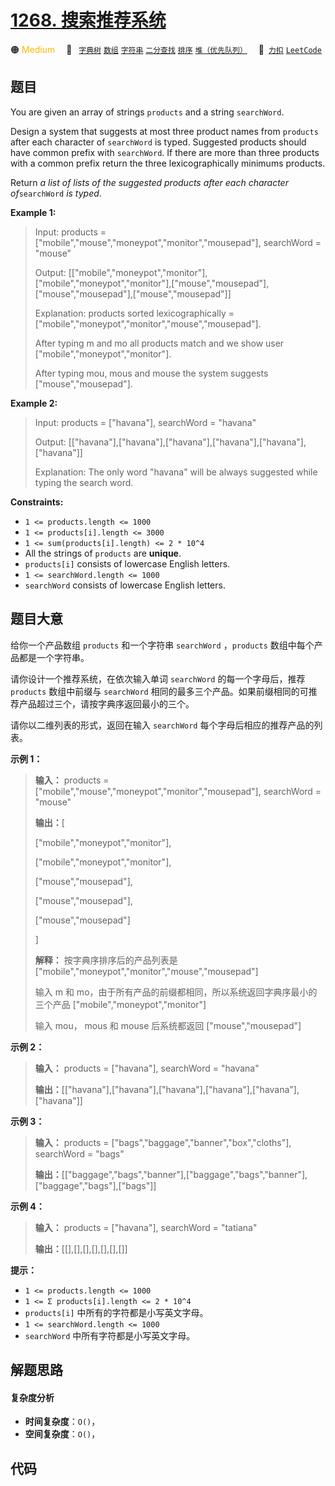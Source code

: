 # [1268. 搜索推荐系统](https://2xiao.github.io/leetcode-js/problem/1268.html)

🟠 <font color=#ffb800>Medium</font>&emsp; 🔖&ensp; [`字典树`](/tag/trie.md) [`数组`](/tag/array.md) [`字符串`](/tag/string.md) [`二分查找`](/tag/binary-search.md) [`排序`](/tag/sorting.md) [`堆（优先队列）`](/tag/heap-priority-queue.md)&emsp; 🔗&ensp;[`力扣`](https://leetcode.cn/problems/search-suggestions-system) [`LeetCode`](https://leetcode.com/problems/search-suggestions-system)

## 题目

You are given an array of strings `products` and a string `searchWord`.

Design a system that suggests at most three product names from `products`
after each character of `searchWord` is typed. Suggested products should have
common prefix with `searchWord`. If there are more than three products with a
common prefix return the three lexicographically minimums products.

Return _a list of lists of the suggested products after each character
of_`searchWord` _is typed_.



**Example 1:**

> Input: products = ["mobile","mouse","moneypot","monitor","mousepad"], searchWord = "mouse"
> 
> Output: [["mobile","moneypot","monitor"],["mobile","moneypot","monitor"],["mouse","mousepad"],["mouse","mousepad"],["mouse","mousepad"]]
> 
> Explanation: products sorted lexicographically = ["mobile","moneypot","monitor","mouse","mousepad"].
> 
> After typing m and mo all products match and we show user ["mobile","moneypot","monitor"].
> 
> After typing mou, mous and mouse the system suggests ["mouse","mousepad"].

**Example 2:**

> Input: products = ["havana"], searchWord = "havana"
> 
> Output: [["havana"],["havana"],["havana"],["havana"],["havana"],["havana"]]
> 
> Explanation: The only word "havana" will be always suggested while typing the search word.

**Constraints:**

  * `1 <= products.length <= 1000`
  * `1 <= products[i].length <= 3000`
  * `1 <= sum(products[i].length) <= 2 * 10^4`
  * All the strings of `products` are **unique**.
  * `products[i]` consists of lowercase English letters.
  * `1 <= searchWord.length <= 1000`
  * `searchWord` consists of lowercase English letters.


## 题目大意

给你一个产品数组 `products` 和一个字符串 `searchWord` ，`products`  数组中每个产品都是一个字符串。

请你设计一个推荐系统，在依次输入单词 `searchWord` 的每一个字母后，推荐 `products` 数组中前缀与 `searchWord`
相同的最多三个产品。如果前缀相同的可推荐产品超过三个，请按字典序返回最小的三个。

请你以二维列表的形式，返回在输入 `searchWord` 每个字母后相应的推荐产品的列表。



**示例 1：**

> 
> 
> 
> 
> 
> **输入：** products = ["mobile","mouse","moneypot","monitor","mousepad"], searchWord = "mouse"
> 
> **输出：**[
> 
> ["mobile","moneypot","monitor"],
> 
> ["mobile","moneypot","monitor"],
> 
> ["mouse","mousepad"],
> 
> ["mouse","mousepad"],
> 
> ["mouse","mousepad"]
> 
> ]
> 
> **解释：** 按字典序排序后的产品列表是 ["mobile","moneypot","monitor","mouse","mousepad"]
> 
> 输入 m 和 mo，由于所有产品的前缀都相同，所以系统返回字典序最小的三个产品 ["mobile","moneypot","monitor"]
> 
> 输入 mou， mous 和 mouse 后系统都返回 ["mouse","mousepad"]
> 
> 

**示例 2：**

> 
> 
> 
> 
> 
> **输入：** products = ["havana"], searchWord = "havana"
> 
> **输出：**[["havana"],["havana"],["havana"],["havana"],["havana"],["havana"]]
> 
> 

**示例 3：**

> 
> 
> 
> 
> 
> **输入：** products = ["bags","baggage","banner","box","cloths"], searchWord = "bags"
> 
> **输出：**[["baggage","bags","banner"],["baggage","bags","banner"],["baggage","bags"],["bags"]]
> 
> 

**示例 4：**

> 
> 
> 
> 
> 
> **输入：** products = ["havana"], searchWord = "tatiana"
> 
> **输出：**[[],[],[],[],[],[],[]]
> 
> 



**提示：**

  * `1 <= products.length <= 1000`
  * `1 <= Σ products[i].length <= 2 * 10^4`
  * `products[i]` 中所有的字符都是小写英文字母。
  * `1 <= searchWord.length <= 1000`
  * `searchWord` 中所有字符都是小写英文字母。


## 解题思路

#### 复杂度分析

- **时间复杂度**：`O()`，
- **空间复杂度**：`O()`，

## 代码

```javascript

```